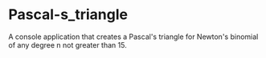 # Pascal-s_triangle
A console application that creates a Pascal's triangle for Newton's binomial of any degree n not greater than 15.
